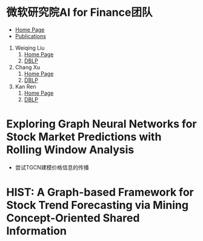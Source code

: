# 微软研究院AI for Finance团队
+ [Home Page](https://www.microsoft.com/en-us/research/project/ai-for-finance/)
+ [Publications](https://www.microsoft.com/en-us/research/project/ai-for-finance/publications/)
1. Weiqing Liu
   1. [Home Page](https://www.microsoft.com/en-us/research/people/weiqiliu/)
   2. [DBLP](https://dblp.org/pid/127/2089.html)
2. Chang Xu
   1. [Home Page](https://chang-xu.github.io/)
   2. [DBLP](https://dblp.org/pid/97/2966-8.html)
3. Kan Ren
   1. [Home Page](https://www.microsoft.com/en-us/research/people/kanren/)
   2. [DBLP](https://dblp.org/pid/28/7458.html)

# Exploring Graph Neural Networks for Stock Market Predictions with Rolling Window Analysis
+ 尝试TGCN建模价格信息的传播

# HIST: A Graph-based Framework for Stock Trend Forecasting via Mining Concept-Oriented Shared Information
